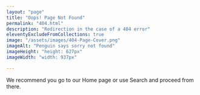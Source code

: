```yaml
---
layout: "page"
title: "Oops! Page Not Found"
permalink: "404.html"
description: "Redirection in the case of a 404 error"
eleventyExcludeFromCollections: true
image: "/assets/images/404-Page-Cover.png"
imageAlt: "Penguin says sorry not found"
imageHeight: "height: 627px"
imageWidth: "width: 937px"

---
```


We recommend you go to our Home page or use Search and proceed from there.